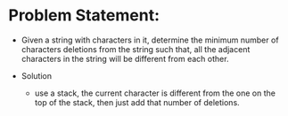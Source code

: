 # Problem Statement: 

* Given a string with characters in it, determine the minimum number of characters deletions from the string
such that, all the adjacent characters in the string will be different from each other. 

* Solution
  * use a stack, the current character is different from the one on the top of the stack, then just 
  add that number of deletions. 